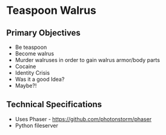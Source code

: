 # Teaspoon Walrus

## Primary Objectives
  * Be teaspoon
  * Become walrus
  * Murder walruses in order to gain walrus armor/body parts
  * Cocaine 
  * Identity Crisis
  * Was it a good Idea?
  * Maybe?!

## Technical Specifications
  * Uses Phaser - https://github.com/photonstorm/phaser
  * Python fileserver
